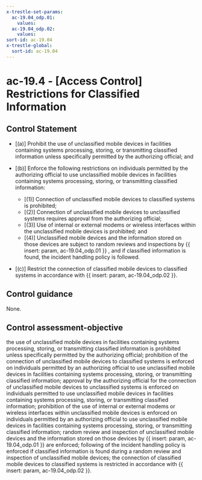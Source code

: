 ```yaml
---
x-trestle-set-params:
  ac-19.04_odp.01:
    values:
  ac-19.04_odp.02:
    values:
sort-id: ac-19.04
x-trestle-global:
  sort-id: ac-19.04
---
```


# ac-19.4 - \[Access Control\] Restrictions for Classified Information

## Control Statement

- \[(a)\] Prohibit the use of unclassified mobile devices in facilities containing systems processing, storing, or transmitting classified information unless specifically permitted by the authorizing official; and

- \[(b)\] Enforce the following restrictions on individuals permitted by the authorizing official to use unclassified mobile devices in facilities containing systems processing, storing, or transmitting classified information:

  - \[(1)\] Connection of unclassified mobile devices to classified systems is prohibited;
  - \[(2)\] Connection of unclassified mobile devices to unclassified systems requires approval from the authorizing official;
  - \[(3)\] Use of internal or external modems or wireless interfaces within the unclassified mobile devices is prohibited; and
  - \[(4)\] Unclassified mobile devices and the information stored on those devices are subject to random reviews and inspections by {{ insert: param, ac-19.04_odp.01 }} , and if classified information is found, the incident handling policy is followed.

- \[(c)\] Restrict the connection of classified mobile devices to classified systems in accordance with {{ insert: param, ac-19.04_odp.02 }}.

## Control guidance

None.

## Control assessment-objective

the use of unclassified mobile devices in facilities containing systems processing, storing, or transmitting classified information is prohibited unless specifically permitted by the authorizing official;
prohibition of the connection of unclassified mobile devices to classified systems is enforced on individuals permitted by an authorizing official to use unclassified mobile devices in facilities containing systems processing, storing, or transmitting classified information;
approval by the authorizing official for the connection of unclassified mobile devices to unclassified systems is enforced on individuals permitted to use unclassified mobile devices in facilities containing systems processing, storing, or transmitting classified information;
prohibition of the use of internal or external modems or wireless interfaces within unclassified mobile devices is enforced on individuals permitted by an authorizing official to use unclassified mobile devices in facilities containing systems processing, storing, or transmitting classified information;
random review and inspection of unclassified mobile devices and the information stored on those devices by {{ insert: param, ac-19.04_odp.01 }} are enforced;
following of the incident handling policy is enforced if classified information is found during a random review and inspection of unclassified mobile devices;
the connection of classified mobile devices to classified systems is restricted in accordance with {{ insert: param, ac-19.04_odp.02 }}.
